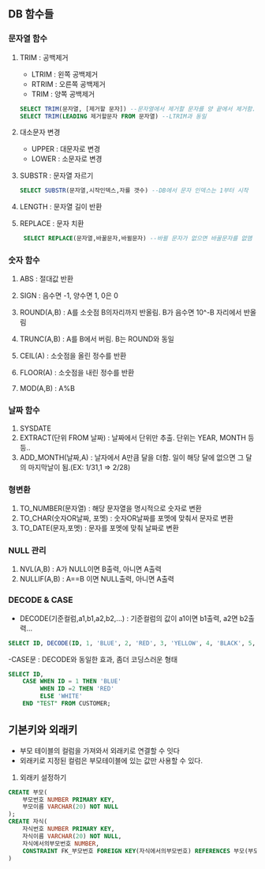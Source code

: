 ## DB 함수들

### 문자열 함수

1. TRIM : 공백제거

   - LTRIM : 왼쪽 공백제거
   - RTRIM : 오른쪽 공백제거
   - TRIM : 양쪽 공백제거

   ```SQL
   SELECT TRIM(문자열, [제거할 문자]) --문자열에서 제거할 문자를 양 끝에서 제거함. 제거할 문자의 기본값은 공백.
   SELECT TRIM(LEADING 제거할문자 FROM 문자열) --LTRIM과 동일
   ```

2. 대소문자 변경

   - UPPER : 대문자로 변경
   - LOWER : 소문자로 변경

3. SUBSTR : 문자열 자르기

   ```SQL
   SELECT SUBSTR(문자열,시작인덱스,자를 갯수) --DB에서 문자 인덱스는 1부터 시작
   ```

4. LENGTH : 문자열 길이 반환
5. REPLACE : 문자 치환
   ```SQL
    SELECT REPLACE(문자열,바꿀문자,바뀔문자) --바뀔 문자가 없으면 바꿀문자를 없앰
   ```

### 숫자 함수

1. ABS : 절대값 반환
2. SIGN : 음수면 -1, 양수면 1, 0은 0

3. ROUND(A,B) : A를 소숫점 B의자리까지 반올림. B가 음수면 10^-B 자리에서 반올림
4. TRUNC(A,B) : A를 B에서 버림. B는 ROUND와 동일
5. CEIL(A) : 소숫점을 올린 정수를 반환
6. FLOOR(A) : 소숫점을 내린 정수를 반환
7. MOD(A,B) : A%B

### 날짜 함수

1. SYSDATE
2. EXTRACT(단위 FROM 날짜) : 날짜에서 단위만 추출. 단위는 YEAR, MONTH 등등..
3. ADD_MONTH(날짜,A) : 날자에서 A만큼 달을 더함. 일이 해당 달에 없으면 그 달의 마지막날이 됨.(EX: 1/31,1 => 2/28)

### 형변환

1. TO_NUMBER(문자열) : 해당 문자열을 명시적으로 숫자로 변환
2. TO_CHAR(숫자OR날짜, 포멧) : 숫자OR날짜를 포멧에 맞춰서 문자로 변환
3. TO_DATE(문자,포멧) : 문자를 포멧에 맞춰 날짜로 변환

### NULL 관리

1. NVL(A,B) : A가 NULL이면 B출력, 아니면 A출력
2. NULLIF(A,B) : A==B 이면 NULL출력, 아니면 A출력

### DECODE & CASE

- DECODE(기준컬럼,a1,b1,a2,b2,...) : 기준컬럼의 값이 a1이면 b1출력, a2면 b2출력...

```SQL
SELECT ID, DECODE(ID, 1, 'BLUE', 2, 'RED', 3, 'YELLOW', 4, 'BLACK', 5, 'WHITE') FROM CUSTOMER; -- ID가 1이면 BLUE출력 2면 RED출력...
```

-CASE문 : DECODE와 동일한 효과, 좀더 코딩스러운 형태

```SQL
SELECT ID,
	CASE WHEN ID = 1 THEN 'BLUE'
		 WHEN ID =2 THEN 'RED'
         ELSE 'WHITE'
	END "TEST" FROM CUSTOMER;
```

## 기본키와 외래키

- 부모 테이블의 컬럼을 가져와서 외래키로 연결할 수 잇다
- 외래키로 지정된 컬럼은 부모테이블에 있는 값만 사용할 수 있다.

1. 외래키 설정하기

```SQL
CREATE 부모(
    부모번호 NUMBER PRIMARY KEY,
    부모이름 VARCHAR(20) NOT NULL
);
CREATE 자식(
    자식번호 NUMBER PRIMARY KEY,
    자식이름 VARCHAR(20) NOT NULL,
    자식에서의부모번호 NUMBER,
    CONSTRAINT FK_부모번호 FOREIGN KEY(자식에서의부모번호) REFERENCES 부모(부모번호)
)
```
